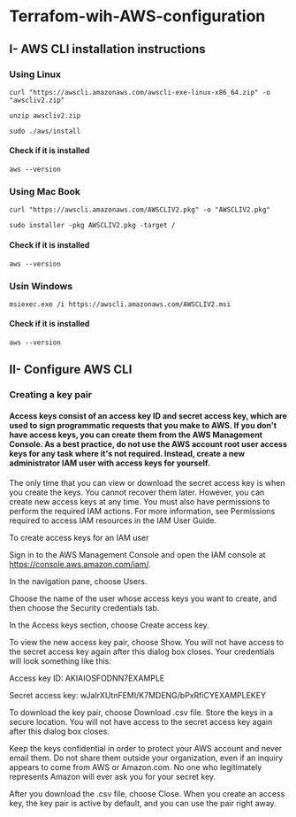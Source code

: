 # Terrafom-wih-AWS-configuration
## I- AWS CLI installation instructions
### Using Linux
```
curl "https://awscli.amazonaws.com/awscli-exe-linux-x86_64.zip" -o "awscliv2.zip"
```
```
unzip awscliv2.zip
```
```
sudo ./aws/install
```
#### Check if it is installed
```
aws --version
```
### Using Mac Book
```
curl "https://awscli.amazonaws.com/AWSCLIV2.pkg" -o "AWSCLIV2.pkg"
```
```
sudo installer -pkg AWSCLIV2.pkg -target /
```
#### Check if it is installed
```
aws --version
```
### Usin Windows
```
msiexec.exe /i https://awscli.amazonaws.com/AWSCLIV2.msi
```
#### Check if it is installed
```
aws --version
```
## II- Configure AWS CLI
### Creating a key pair
#### Access keys consist of an access key ID and secret access key, which are used to sign programmatic requests that you make to AWS. If you don't have access keys, you can create them from the AWS Management Console. As a best practice, do not use the AWS account root user access keys for any task where it's not required. Instead, create a new administrator IAM user with access keys for yourself.

The only time that you can view or download the secret access key is when you create the keys. You cannot recover them later. However, you can create new access keys at any time. You must also have permissions to perform the required IAM actions. For more information, see Permissions required to access IAM resources in the IAM User Guide.

To create access keys for an IAM user

Sign in to the AWS Management Console and open the IAM console at https://console.aws.amazon.com/iam/.

In the navigation pane, choose Users.

Choose the name of the user whose access keys you want to create, and then choose the Security credentials tab.

In the Access keys section, choose Create access key.

To view the new access key pair, choose Show. You will not have access to the secret access key again after this dialog box closes. Your credentials will look something like this:

Access key ID: AKIAIOSFODNN7EXAMPLE

Secret access key: wJalrXUtnFEMI/K7MDENG/bPxRfiCYEXAMPLEKEY

To download the key pair, choose Download .csv file. Store the keys in a secure location. You will not have access to the secret access key again after this dialog box closes.

Keep the keys confidential in order to protect your AWS account and never email them. Do not share them outside your organization, even if an inquiry appears to come from AWS or Amazon.com. No one who legitimately represents Amazon will ever ask you for your secret key.

After you download the .csv file, choose Close. When you create an access key, the key pair is active by default, and you can use the pair right away.


